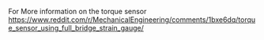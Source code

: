 For More information on the torque sensor 
https://www.reddit.com/r/MechanicalEngineering/comments/1bxe6dq/torque_sensor_using_full_bridge_strain_gauge/
